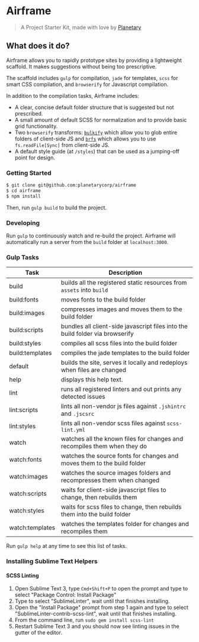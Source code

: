 # Airframe

> A Project Starter Kit, made with love by [Planetary](http://planetary.io)

## What does it do?

Airframe allows you to rapidly prototype sites by providing a lightweight scaffold. It makes
suggestions without being too prescriptive.

The scaffold includes `gulp` for compilation, `jade` for templates, `scss` for smart CSS
compilation, and `browserify` for Javascript compilation.

In addition to the compilation tasks, Airframe includes:
* A clear, concise default folder structure that is suggested but not prescribed.
* A small amount of default SCSS for normalization and to provide basic grid functionality.
* Two `browserify` transforms: [`bulkify`](https://github.com/substack/bulkify) which allow you to
  glob entire folders of client-side JS and [`brfs`](https://github.com/substack/brfs) which allows
  you to use `fs.readFile[Sync]` from client-side JS.
* A default style guide (at `/styles`) that can be used as a jumping-off point for design.

### Getting Started

```bash
$ git clone git@github.com:planetarycorp/airframe
$ cd airframe
$ npm install
```

Then, run `gulp build` to build the project.

### Developing
Run `gulp` to continuously watch and re-build the project. Airframe will automatically run a server
from the `build` folder at `localhost:3000`.

### Gulp Tasks
| Task            | Description                                                                   |
| --------------- | ----------------------------------------------------------------------------- |
| build           | builds all the registered static resources from `assets` into `build`         |
| build:fonts     | moves fonts to the build folder                                               |
| build:images    | compresses images and moves them to the build folder                          |
| build:scripts   | bundles all client-side javascript files into the build folder via browserify |
| build:styles    | compiles all scss files into the build folder                                 |
| build:templates | compiles the jade templates to the build folder                               |
| default         | builds the site, serves it locally and redeploys when files are changed       |
| help            | displays this help text.                                                      |
| lint            | runs all registered linters and out prints any detected issues                |
| lint:scripts    | lints all non-vendor js files against `.jshintrc` and `.jscsrc`               |
| lint:styles     | lints all non-vendor scss files against `scss-lint.yml`                       |
| watch           | watches all the known files for changes and recompiles them when they do      |
| watch:fonts     | watches the source fonts for changes and moves them to the build folder       |
| watch:images    | watches the source images folders and recompresses them when changed          |
| watch:scripts   | waits for client-side javascript files to change, then rebuilds them          |
| watch:styles    | waits for scss files to change, then rebuilds them into the build folder      |
| watch:templates | watches the templates folder for changes and recompiles them                  |

Run `gulp help` at any time to see this list of tasks.

### Installing Sublime Text Helpers

#### SCSS Linting

1. Open Sublime Text 3, type `Cmd+Shift+P` to open the prompt and type to select "Package Control:
   Install Package"
2. Type to select "SublimeLinter", wait until that finishes installing.
3. Open the "Install Package" prompt from step 1 again and type to select
   "SublimeLinter-contrib-scss-lint", wait until that finishes installing.
4. From the command line, run `sudo gem install scss-lint`
4. Restart Sublime Text 3 and you should now see linting issues in the gutter of the editor.
